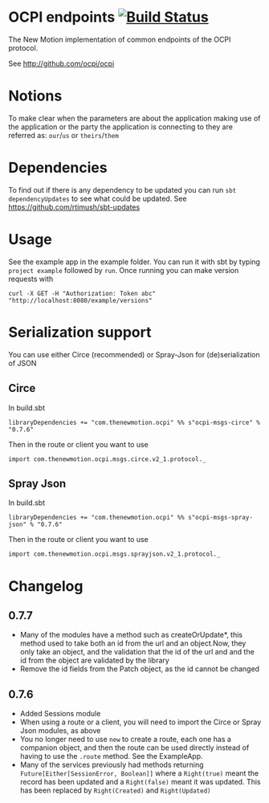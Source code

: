 # OCPI endpoints [![Build Status](https://travis-ci.org/NewMotion/ocpi-endpoints.png?branch=master)](https://travis-ci.org/NewMotion/ocpi-endpoints)


The New Motion implementation of common endpoints of the OCPI protocol.

See http://github.com/ocpi/ocpi

# Notions
To make clear when the parameters are about the application making use of the application or the party the application is
connecting to they are referred as: `our`/`us` or `theirs`/`them`

# Dependencies
To find out if there is any dependency to be updated you can run `sbt dependencyUpdates` to see what could be updated.
See https://github.com/rtimush/sbt-updates

# Usage

See the example app in the example folder.  You can run it with sbt by typing `project example` followed by `run`. 
Once running you can make version requests with

```
curl -X GET -H "Authorization: Token abc" "http://localhost:8080/example/versions"
```

# Serialization support

You can use either Circe (recommended) or Spray-Json for (de)serialization of JSON

## Circe

In build.sbt

```
libraryDependencies += "com.thenewmotion.ocpi" %% s"ocpi-msgs-circe" % "0.7.6"
```

Then in the route or client you want to use

```
import com.thenewmotion.ocpi.msgs.circe.v2_1.protocol._
```

## Spray Json

In build.sbt

```
libraryDependencies += "com.thenewmotion.ocpi" %% s"ocpi-msgs-spray-json" % "0.7.6"
```

Then in the route or client you want to use

```
import com.thenewmotion.ocpi.msgs.sprayjson.v2_1.protocol._
```

# Changelog

## 0.7.7 

* Many of the modules have a method such as createOrUpdate*, this method used to take both an id from the url
and an object.Now, they only take an object, and the validation that the id of the url and and the id from
the object are validated by the library
* Remove the id fields from the Patch object, as the id cannot be changed  

## 0.7.6

* Added Sessions module
* When using a route or a client, you will need to import the Circe or Spray Json modules, as above
* You no longer need to use `new` to create a route, each one has a companion object, and then the route can be
used directly instead of having to use the `.route` method.  See the ExampleApp.
* Many of the services previously had methods returning `Future[Either[SessionError, Boolean]]` where
a `Right(true)` meant the record has been updated and a `Right(false)` meant it was updated.  This has
been replaced by `Right(Created)` and `Right(Updated)` 
